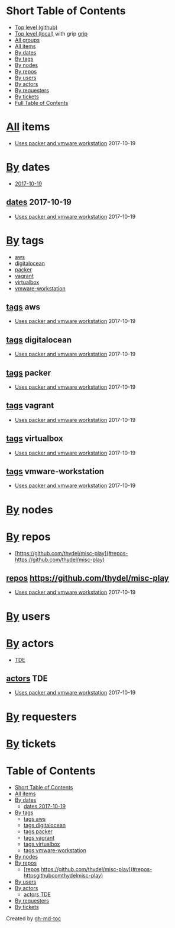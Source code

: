 
# Short Table of Contents
- [Top level (github)](https://github.com/thydel/journals-indexed)
- [Top level (local)](/) with grip [grip](https://github.com/joeyespo/grip)
- [All groups](#all-groups)
- [All items](#all-items)
- [By dates](#by-dates)
- [By tags](#by-tags)
- [By nodes](#by-nodes)
- [By repos](#by-repos)
- [By users](#by-users)
- [By actors](#by-actors)
- [By requesters](#by-requesters)
- [By tickets](#by-tickets)
- [Full Table of Contents](#table-of-contents)


# [All](#short-table-of-contents) items

- [Uses packer and vmware workstation](pro/2017-10-19_TDE_packer-and-vmware-workstation.md) 2017-10-19

# [By](#short-table-of-contents) dates
- [2017-10-19](#dates-2017-10-19)
## [dates](#by-dates) 2017-10-19
- [Uses packer and vmware workstation](pro/2017-10-19_TDE_packer-and-vmware-workstation.md) 2017-10-19


# [By](#short-table-of-contents) tags
- [aws](#tags-aws)
- [digitalocean](#tags-digitalocean)
- [packer](#tags-packer)
- [vagrant](#tags-vagrant)
- [virtualbox](#tags-virtualbox)
- [vmware-workstation](#tags-vmware-workstation)
## [tags](#by-tags) aws
- [Uses packer and vmware workstation](pro/2017-10-19_TDE_packer-and-vmware-workstation.md) 2017-10-19

## [tags](#by-tags) digitalocean
- [Uses packer and vmware workstation](pro/2017-10-19_TDE_packer-and-vmware-workstation.md) 2017-10-19

## [tags](#by-tags) packer
- [Uses packer and vmware workstation](pro/2017-10-19_TDE_packer-and-vmware-workstation.md) 2017-10-19

## [tags](#by-tags) vagrant
- [Uses packer and vmware workstation](pro/2017-10-19_TDE_packer-and-vmware-workstation.md) 2017-10-19

## [tags](#by-tags) virtualbox
- [Uses packer and vmware workstation](pro/2017-10-19_TDE_packer-and-vmware-workstation.md) 2017-10-19

## [tags](#by-tags) vmware-workstation
- [Uses packer and vmware workstation](pro/2017-10-19_TDE_packer-and-vmware-workstation.md) 2017-10-19


# [By](#short-table-of-contents) nodes

# [By](#short-table-of-contents) repos
- [https://github.com/thydel/misc-play](#repos-https://github.com/thydel/misc-play)
## [repos](#by-repos) https://github.com/thydel/misc-play
- [Uses packer and vmware workstation](pro/2017-10-19_TDE_packer-and-vmware-workstation.md) 2017-10-19


# [By](#short-table-of-contents) users

# [By](#short-table-of-contents) actors
- [TDE](#actors-tde)
## [actors](#by-actors) TDE
- [Uses packer and vmware workstation](pro/2017-10-19_TDE_packer-and-vmware-workstation.md) 2017-10-19


# [By](#short-table-of-contents) requesters

# [By](#short-table-of-contents) tickets

Table of Contents
=================

   * [Short Table of Contents](#short-table-of-contents)
   * [All items](#all-items)
   * [By dates](#by-dates)
      * [dates 2017-10-19](#dates-2017-10-19)
   * [By tags](#by-tags)
      * [tags aws](#tags-aws)
      * [tags digitalocean](#tags-digitalocean)
      * [tags packer](#tags-packer)
      * [tags vagrant](#tags-vagrant)
      * [tags virtualbox](#tags-virtualbox)
      * [tags vmware-workstation](#tags-vmware-workstation)
   * [By nodes](#by-nodes)
   * [By repos](#by-repos)
      * [<a href="#by-repos">repos</a> https://github.com/thydel/misc-play](#repos-httpsgithubcomthydelmisc-play)
   * [By users](#by-users)
   * [By actors](#by-actors)
      * [actors TDE](#actors-tde)
   * [By requesters](#by-requesters)
   * [By tickets](#by-tickets)

Created by [gh-md-toc](https://github.com/ekalinin/github-markdown-toc)
